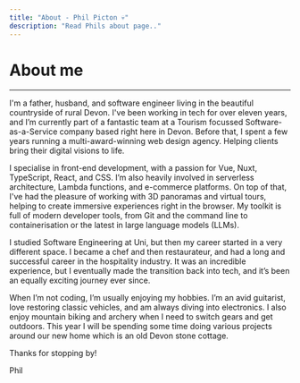 ```yaml
---
title: "About - Phil Picton 💀"
description: "Read Phils about page.."
---
```


# About me

---

I'm a father, husband, and software engineer living in the beautiful countryside of rural Devon. I've been working in tech for over eleven years, and I’m currently part of a fantastic team at a Tourism focussed Software-as-a-Service company based right here in Devon. Before that, I spent a few years running a multi-award-winning web design agency. Helping clients bring their digital visions to life.

I specialise in front-end development, with a passion for Vue, Nuxt, TypeScript, React, and CSS. I’m also heavily involved in serverless architecture, Lambda functions, and e-commerce platforms. On top of that, I've had the pleasure of working with 3D panoramas and virtual tours, helping to create immersive experiences right in the browser. My toolkit is full of modern developer tools, from Git and the command line to containerisation or the latest in large language models (LLMs).

I studied Software Engineering at Uni, but then my career started in a very different space. I became a chef and then restaurateur, and had a long and successful career in the hospitality industry. It was an incredible experience, but I eventually made the transition back into tech, and it’s been an equally exciting journey ever since.

When I’m not coding, I’m usually enjoying my hobbies. I’m an avid guitarist, love restoring classic vehicles, and am always diving into electronics. I also enjoy mountain biking and archery when I need to switch gears and get outdoors. This year I will be spending some time doing various projects around our new home which is an old Devon stone cottage.

Thanks for stopping by!

Phil
